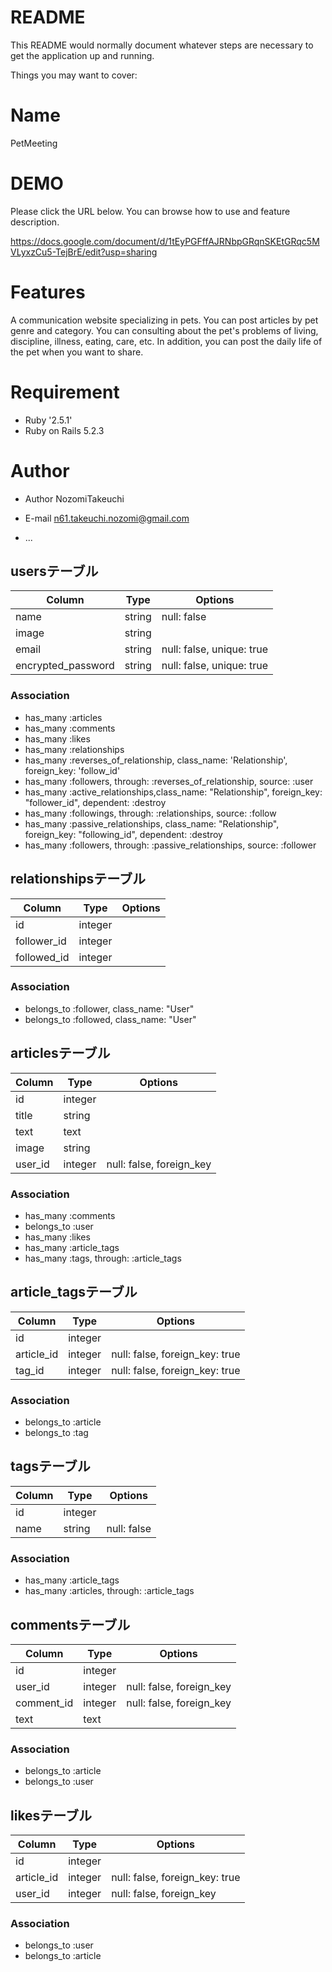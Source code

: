 # README

This README would normally document whatever steps are necessary to get the
application up and running.

Things you may want to cover:

# Name
  PetMeeting

# DEMO  

Please click the URL below.
You can browse how to use and feature description.

https://docs.google.com/document/d/1tEyPGFffAJRNbpGRqnSKEtGRqc5MVLyxzCu5-TejBrE/edit?usp=sharing

# Features

A communication website specializing in pets.
You can post articles by pet genre and category.
You can consulting about the pet's problems of living, discipline, illness, eating, care, etc.
In addition, you can post the daily life of the pet when you want to share.

# Requirement
  
* Ruby '2.5.1'
* Ruby on Rails 5.2.3

# Author
 
* Author NozomiTakeuchi
* E-mail n61.takeuchi.nozomi@gmail.com

* ...



## usersテーブル

|Column|Type|Options|
|------|----|-------|
|name|string|null: false|
|image|string||
|email|string|null: false, unique: true|
|encrypted_password|string|null: false, unique: true|

### Association
- has_many :articles
- has_many :comments
- has_many :likes
- has_many :relationships
- has_many :reverses_of_relationship, class_name: 'Relationship', foreign_key: 'follow_id'
- has_many :followers, through: :reverses_of_relationship, source: :user
- has_many :active_relationships,class_name:  "Relationship", foreign_key: "follower_id", dependent: :destroy
- has_many :followings, through: :relationships, source: :follow
- has_many :passive_relationships, class_name: "Relationship", foreign_key: "following_id", dependent: :destroy
- has_many :followers, through: :passive_relationships, source: :follower

## relationshipsテーブル

|Column|Type|Options|
|------|----|-------|
|id|integer||
|follower_id|integer||
|followed_id|integer||

### Association
- belongs_to :follower, class_name: "User"
- belongs_to :followed, class_name: "User"

## articlesテーブル

|Column|Type|Options|
|------|----|-------|
|id|integer||
|title|string||
|text|text||
|image|string||
|user_id|integer|null: false, foreign_key|

### Association
- has_many :comments
- belongs_to :user
- has_many :likes
- has_many :article_tags
- has_many :tags, through: :article_tags



## article_tagsテーブル

|Column|Type|Options|
|------|----|-------|
|id|integer||
|article_id|integer|null: false, foreign_key: true|
|tag_id|integer|null: false, foreign_key: true|

### Association
- belongs_to :article
- belongs_to :tag

## tagsテーブル

|Column|Type|Options|
|------|----|-------|
|id|integer||
|name|string|null: false|

### Association
- has_many :article_tags
- has_many :articles, through: :article_tags

## commentsテーブル

|Column|Type|Options|
|------|----|-------|
|id|integer||
|user_id|integer|null: false, foreign_key|
|comment_id|integer|null: false, foreign_key|
|text|text||

### Association
- belongs_to :article
- belongs_to :user

## likesテーブル

|Column|Type|Options|
|------|----|-------|
|id|integer||
|article_id|integer|null: false, foreign_key: true|
|user_id|integer|null: false, foreign_key|

### Association
- belongs_to :user
- belongs_to :article










